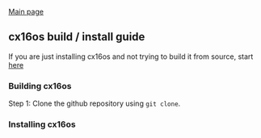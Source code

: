 [Main page](README.md)

## cx16os build / install guide

If you are just installing cx16os and not trying to build it from source, start [here](installing-cx16os)

### Building cx16os

Step 1: Clone the github repository using `git clone`.


### Installing cx16os
